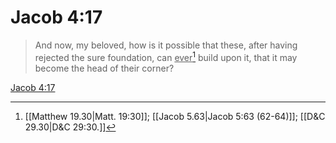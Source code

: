 # Jacob 4:17

> And now, my beloved, how is it possible that these, after having rejected the sure foundation, can <u>ever</u>[^a] build upon it, that it may become the head of their corner?

[Jacob 4:17](https://www.churchofjesuschrist.org/study/scriptures/bofm/jacob/4?lang=eng&id=p17#p17)


[^a]: [[Matthew 19.30|Matt. 19:30]]; [[Jacob 5.63|Jacob 5:63 (62-64)]]; [[D&C 29.30|D&C 29:30.]]
